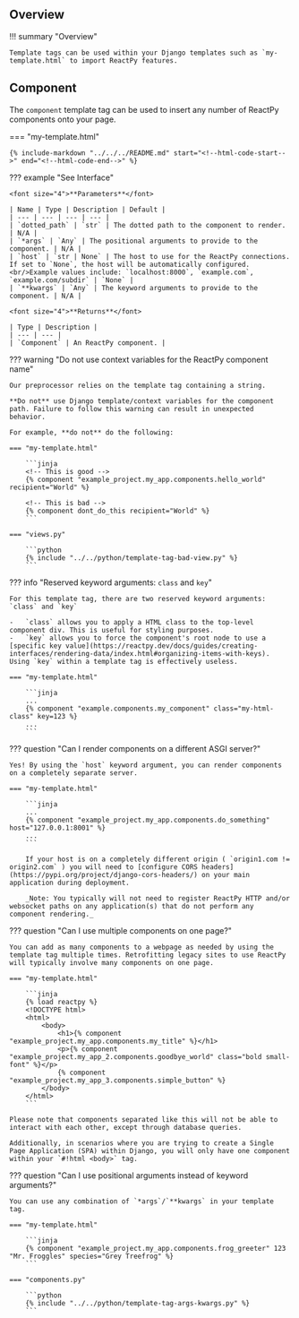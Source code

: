 ## Overview

!!! summary "Overview"

    Template tags can be used within your Django templates such as `my-template.html` to import ReactPy features.

## Component

The `component` template tag can be used to insert any number of ReactPy components onto your page.

=== "my-template.html"

    {% include-markdown "../../../README.md" start="<!--html-code-start-->" end="<!--html-code-end-->" %}

??? example "See Interface"

    <font size="4">**Parameters**</font>

    | Name | Type | Description | Default |
    | --- | --- | --- | --- |
    | `dotted_path` | `str` | The dotted path to the component to render. | N/A |
    | `*args` | `Any` | The positional arguments to provide to the component. | N/A |
    | `host` | `str | None` | The host to use for the ReactPy connections. If set to `None`, the host will be automatically configured.<br/>Example values include: `localhost:8000`, `example.com`, `example.com/subdir` | `None` |
    | `**kwargs` | `Any` | The keyword arguments to provide to the component. | N/A |

    <font size="4">**Returns**</font>

    | Type | Description |
    | --- | --- |
    | `Component` | An ReactPy component. |

<!--context-start-->

??? warning "Do not use context variables for the ReactPy component name"

    Our preprocessor relies on the template tag containing a string.

    **Do not** use Django template/context variables for the component path. Failure to follow this warning can result in unexpected behavior.

    For example, **do not** do the following:

    === "my-template.html"

        ```jinja
        <!-- This is good -->
        {% component "example_project.my_app.components.hello_world" recipient="World" %}

        <!-- This is bad -->
        {% component dont_do_this recipient="World" %}
        ```

    === "views.py"

        ```python
        {% include "../../python/template-tag-bad-view.py" %}
        ```

<!--context-end-->
<!--reserved-arg-start-->

??? info "Reserved keyword arguments: `class` and `key`"

    For this template tag, there are two reserved keyword arguments: `class` and `key`

    -   `class` allows you to apply a HTML class to the top-level component div. This is useful for styling purposes.
    -   `key` allows you to force the component's root node to use a [specific key value](https://reactpy.dev/docs/guides/creating-interfaces/rendering-data/index.html#organizing-items-with-keys). Using `key` within a template tag is effectively useless.

    === "my-template.html"

        ```jinja
        ...
        {% component "example.components.my_component" class="my-html-class" key=123 %}
        ...
        ```

<!--reserved-sarg-end-->

??? question "Can I render components on a different ASGI server?"

    Yes! By using the `host` keyword argument, you can render components on a completely separate server.

    === "my-template.html"

        ```jinja
        ...
        {% component "example_project.my_app.components.do_something" host="127.0.0.1:8001" %}
        ...
        ```

        If your host is on a completely different origin ( `origin1.com != origin2.com` ) you will need to [configure CORS headers](https://pypi.org/project/django-cors-headers/) on your main application during deployment.

        _Note: You typically will not need to register ReactPy HTTP and/or websocket paths on any application(s) that do not perform any component rendering._

<!--multiple-components-start-->

??? question "Can I use multiple components on one page?"

    You can add as many components to a webpage as needed by using the template tag multiple times. Retrofitting legacy sites to use ReactPy will typically involve many components on one page.

    === "my-template.html"

        ```jinja
        {% load reactpy %}
        <!DOCTYPE html>
        <html>
            <body>
                <h1>{% component "example_project.my_app.components.my_title" %}</h1>
                <p>{% component "example_project.my_app_2.components.goodbye_world" class="bold small-font" %}</p>
                {% component "example_project.my_app_3.components.simple_button" %}
            </body>
        </html>
        ```

    Please note that components separated like this will not be able to interact with each other, except through database queries.

    Additionally, in scenarios where you are trying to create a Single Page Application (SPA) within Django, you will only have one component within your `#!html <body>` tag.

<!--multiple-components-end-->
<!--args-kwargs-start-->

??? question "Can I use positional arguments instead of keyword arguments?"

    You can use any combination of `*args`/`**kwargs` in your template tag.

    === "my-template.html"

        ```jinja
        {% component "example_project.my_app.components.frog_greeter" 123 "Mr. Froggles" species="Grey Treefrog" %}
        ```

    === "components.py"

        ```python
        {% include "../../python/template-tag-args-kwargs.py" %}
        ```

<!--args-kwargs-end-->
